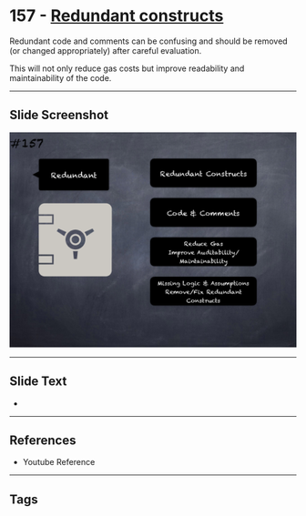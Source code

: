 # 157 - [Redundant constructs](Redundant%20constructs.md)
Redundant code and comments can be confusing and should be removed (or changed appropriately) after careful evaluation. 

This will not only reduce gas costs but improve readability and maintainability of the code.
___
## Slide Screenshot
![0157.png](../../images/5.Pitfalls%20and%20Best%20Practices%20201/157.png)
___
## Slide Text
- 
___
## References
- Youtube Reference
___
## Tags